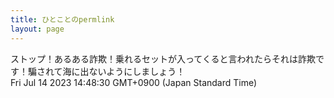 ```yaml
---
title: ひとことのpermlink
layout: page
---
```

<div class="box" dt="1689313710436">
  ストップ！あるある詐欺！乗れるセットが入ってくると言われたらそれは詐欺です！騙されて海に出ないようにしましょう！
  <div class="content is-small">Fri Jul 14 2023 14:48:30 GMT+0900 (Japan Standard Time)</div>
</div>